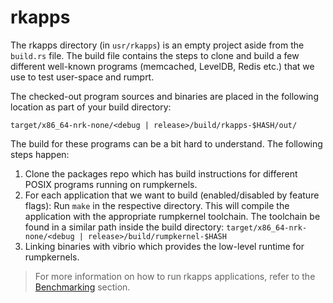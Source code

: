 # rkapps

The rkapps directory (in `usr/rkapps`) is an empty project aside from the
`build.rs` file. The build file contains the steps to clone and build a few
different well-known programs (memcached, LevelDB, Redis etc.) that we use to
test user-space and rumprt.

The checked-out program sources and binaries are placed in the following
location as part of your build directory:

```target/x86_64-nrk-none/<debug | release>/build/rkapps-$HASH/out/```

The build for these programs can be a bit hard to understand. The following
steps happen:

1. Clone the packages repo which has build instructions for different POSIX
   programs running on rumpkernels.
2. For each application that we want to build (enabled/disabled by feature
   flags): Run `make` in the respective directory. This will compile the
   application with the appropriate rumpkernel toolchain. The toolchain be found
   in a similar path inside the build directory:
   `target/x86_64-nrk-none/<debug | release>/build/rumpkernel-$HASH`
3. Linking binaries with vibrio which provides the low-level runtime for
   rumpkernels.


> For more information on how to run rkapps applications, refer to the
> [Benchmarking](..//benchmarking/Benchmarking.html) section.